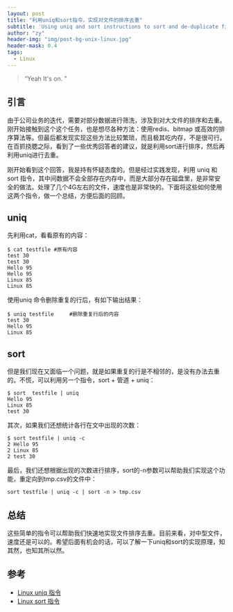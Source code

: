 ```yaml
---
layout: post
title: "利用uniq和sort指令，实现对文件的排序去重"
subtitle: 'Using uniq and sort instructions to sort and de-duplicate files'
author: "zy"
header-img: "img/post-bg-unix-linux.jpg"
header-mask: 0.4
tags:
  - Linux
---
```


> “Yeah It's on. ”

## 引言
由于公司业务的迭代，需要对部分数据进行筛洗，涉及到对大文件的排序和去重。刚开始接触到这个这个任务，也是想尽各种方法：使用redis、bitmap 或高效的排序算法等。但最后都发现实现这些方法比较繁琐，而且极其吃内存，不是很可行。在百抓挠腮之际，看到了一些优秀回答者的建议，就是利用sort进行排序，然后再利用uniq进行去重。

刚开始看到这个回答，我是持有怀疑态度的。但是经过实践发现，利用 uniq 和 sort 指令，其中间数据不会全部存在内存中，而是大部分存在磁盘里，是非常安全的做法。处理了几个4G左右的文件，速度也是非常快的。下面将这些如何使用这两个指令，做一个总结，方便后面的回顾。

## uniq
先利用cat，看看原有的内容：
```
$ cat testfile #原有内容  
test 30  
test 30  
Hello 95  
Hello 95  
Linux 85  
Linux 85 
```
使用uniq 命令删除重复的行后，有如下输出结果：
```
$ uniq testfile     #删除重复行后的内容  
test 30  
Hello 95  
Linux 85 
```
## sort
但是我们现在又面临一个问题，就是如果重复的行是不相邻的，是没有办法去重的。不慌，可以利用另一个指令，sort + 管道 + uniq：
```
$ sort  testfile | uniq
Hello 95  
Linux 85 
test 30
```
其次，如果我们还想统计各行在文中出现的次数：

```
$ sort testfile | uniq -c
2 Hello 95  
2 Linux 85 
2 test 30
```
最后，我们还想根据出现的次数进行排序，sort的-n参数可以帮助我们实现这个功能，重定向到tmp.csv的文件中：

```
sort testfile | uniq -c | sort -n > tmp.csv
```

## 总结
这些简单的指令可以帮助我们快速地实现文件排序去重。目前来看，对中型文件，速度还是可以的。希望后面有机会的话，可以了解一下uniq和sort的实现原理，知其然，也知其所以然。

## 参考
* [Linux uniq 指令](https://www.runoob.com/linux/linux-comm-uniq.html)
* [Linux sort 指令](https://www.runoob.com/linux/linux-comm-sort.html)